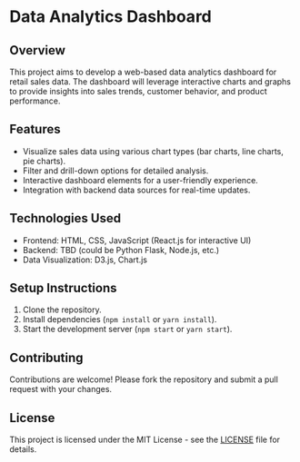 # Data Analytics Dashboard

## Overview
This project aims to develop a web-based data analytics dashboard for retail sales data. The dashboard will leverage interactive charts and graphs to provide insights into sales trends, customer behavior, and product performance.

## Features
- Visualize sales data using various chart types (bar charts, line charts, pie charts).
- Filter and drill-down options for detailed analysis.
- Interactive dashboard elements for a user-friendly experience.
- Integration with backend data sources for real-time updates.

## Technologies Used
- Frontend: HTML, CSS, JavaScript (React.js for interactive UI)
- Backend: TBD (could be Python Flask, Node.js, etc.)
- Data Visualization: D3.js, Chart.js

## Setup Instructions
1. Clone the repository.
2. Install dependencies (`npm install` or `yarn install`).
3. Start the development server (`npm start` or `yarn start`).

## Contributing
Contributions are welcome! Please fork the repository and submit a pull request with your changes.

## License
This project is licensed under the MIT License - see the [LICENSE](LICENSE) file for details.
